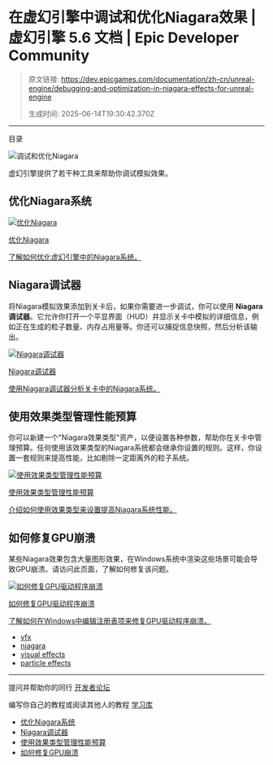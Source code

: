 # 在虚幻引擎中调试和优化Niagara效果 | 虚幻引擎 5.6 文档 | Epic Developer Community

> 原文链接: https://dev.epicgames.com/documentation/zh-cn/unreal-engine/debugging-and-optimization-in-niagara-effects-for-unreal-engine
> 
> 生成时间: 2025-06-14T19:30:42.370Z

---

目录

![调试和优化Niagara](https://dev.epicgames.com/community/api/documentation/image/083de4b4-3751-4d35-960f-6e02f5b9d4e1?resizing_type=fill&width=1920&height=335)

虚幻引擎提供了若干种工具来帮助你调试模拟效果。

## 优化Niagara系统

[](/documentation/zh-cn/unreal-engine/optimizing-niagara)

[![优化Niagara](https://d1iv7db44yhgxn.cloudfront.net/documentation/images/a5bb9779-c447-445f-9730-b2e95a2cf6c2/niagara-measure-perf-topic.png)](/documentation/zh-cn/unreal-engine/optimizing-niagara)

[优化Niagara](/documentation/zh-cn/unreal-engine/optimizing-niagara)

[了解如何优化虚幻引擎中的Niagara系统。](/documentation/zh-cn/unreal-engine/optimizing-niagara)

## Niagara调试器

将Niagara模拟效果添加到关卡后，如果你需要进一步调试，你可以使用 **Niagara调试器**。它允许你打开一个平显界面（HUD）并显示关卡中模拟的详细信息，例如正在生成的粒子数量、内存占用量等。你还可以捕捉信息快照，然后分析该输出。

[](/documentation/zh-cn/unreal-engine/niagara-debugger-for-unreal-engine)

[![Niagara调试器](https://d1iv7db44yhgxn.cloudfront.net/documentation/images/39a8c719-5df8-4c9d-9e5b-10807e831461/topic-image.png)](/documentation/zh-cn/unreal-engine/niagara-debugger-for-unreal-engine)

[Niagara调试器](/documentation/zh-cn/unreal-engine/niagara-debugger-for-unreal-engine)

[使用Niagara调试器分析关卡中的Niagara系统。](/documentation/zh-cn/unreal-engine/niagara-debugger-for-unreal-engine)

## 使用效果类型管理性能预算

你可以新建一个"Niagara效果类型"资产，以便设置各种参数，帮助你在关卡中管理预算。任何使用该效果类型的Niagara系统都会继承你设置的规则。这样，你设置一套规则来提高性能，比如剔除一定距离外的粒子系统。

[](/documentation/zh-cn/unreal-engine/performance-budgeting-using-effect-types-in-niagara-for-unreal-engine)

[![使用效果类型管理性能预算](https://d1iv7db44yhgxn.cloudfront.net/documentation/images/45b32ac4-d08a-407e-9170-3b68ebab379a/performance-budgeting-topic-image.png)](/documentation/zh-cn/unreal-engine/performance-budgeting-using-effect-types-in-niagara-for-unreal-engine)

[使用效果类型管理性能预算](/documentation/zh-cn/unreal-engine/performance-budgeting-using-effect-types-in-niagara-for-unreal-engine)

[介绍如何使用效果类型来设置提高Niagara系统性能。](/documentation/zh-cn/unreal-engine/performance-budgeting-using-effect-types-in-niagara-for-unreal-engine)

## 如何修复GPU崩溃

某些Niagara效果包含大量图形效果，在Windows系统中渲染这些场景可能会导致GPU崩溃。请访问此页面，了解如何修复该问题。

[](/documentation/zh-cn/unreal-engine/dealing-with-a-gpu-crash-when-using-unreal-engine)

[![如何修复GPU驱动程序崩溃](https://d1iv7db44yhgxn.cloudfront.net/documentation/images/189c3958-d728-47f6-8b42-dbb7d9b95d64/fix-a-gpu-crash-topic.png)](/documentation/zh-cn/unreal-engine/dealing-with-a-gpu-crash-when-using-unreal-engine)

[如何修复GPU驱动程序崩溃](/documentation/zh-cn/unreal-engine/dealing-with-a-gpu-crash-when-using-unreal-engine)

[了解如何在Windows中编辑注册表项来修复GPU驱动程序崩溃。](/documentation/zh-cn/unreal-engine/dealing-with-a-gpu-crash-when-using-unreal-engine)

-   [vfx](https://dev.epicgames.com/community/search?query=vfx)
-   [niagara](https://dev.epicgames.com/community/search?query=niagara)
-   [visual effects](https://dev.epicgames.com/community/search?query=visual%20effects)
-   [particle effects](https://dev.epicgames.com/community/search?query=particle%20effects)

* * *

提问并帮助你的同行 [开发者论坛](https://forums.unrealengine.com/categories?tag=unreal-engine)

编写你自己的教程或阅读其他人的教程 [学习库](https://dev.epicgames.com/community/unreal-engine/learning)

-   [优化Niagara系统](/documentation/zh-cn/unreal-engine/debugging-and-optimization-in-niagara-effects-for-unreal-engine#%E4%BC%98%E5%8C%96niagara%E7%B3%BB%E7%BB%9F)
-   [Niagara调试器](/documentation/zh-cn/unreal-engine/debugging-and-optimization-in-niagara-effects-for-unreal-engine#niagara%E8%B0%83%E8%AF%95%E5%99%A8)
-   [使用效果类型管理性能预算](/documentation/zh-cn/unreal-engine/debugging-and-optimization-in-niagara-effects-for-unreal-engine#%E4%BD%BF%E7%94%A8%E6%95%88%E6%9E%9C%E7%B1%BB%E5%9E%8B%E7%AE%A1%E7%90%86%E6%80%A7%E8%83%BD%E9%A2%84%E7%AE%97)
-   [如何修复GPU崩溃](/documentation/zh-cn/unreal-engine/debugging-and-optimization-in-niagara-effects-for-unreal-engine#%E5%A6%82%E4%BD%95%E4%BF%AE%E5%A4%8Dgpu%E5%B4%A9%E6%BA%83)